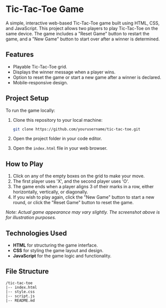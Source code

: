 # Tic-Tac-Toe Game

A simple, interactive web-based Tic-Tac-Toe game built using HTML, CSS, and JavaScript. This project allows two players to play Tic-Tac-Toe on the same device. The game includes a "Reset Game" button to restart the game, and a "New Game" button to start over after a winner is determined.

## Features

- Playable Tic-Tac-Toe grid.
- Displays the winner message when a player wins.
- Option to reset the game or start a new game after a winner is declared.
- Mobile-responsive design.

## Project Setup

To run the game locally:

1. Clone this repository to your local machine:

    ```bash
    git clone https://github.com/yourusername/tic-tac-toe.git
    ```

2. Open the project folder in your code editor.

3. Open the `index.html` file in your web browser.

## How to Play

1. Click on any of the empty boxes on the grid to make your move.
2. The first player uses 'X', and the second player uses 'O'.
3. The game ends when a player aligns 3 of their marks in a row, either horizontally, vertically, or diagonally.
4. If you wish to play again, click the "New Game" button to start a new round, or click the "Reset Game" button to reset the game.


*Note: Actual game appearance may vary slightly. The screenshot above is for illustration purposes.*

## Technologies Used

- **HTML** for structuring the game interface.
- **CSS** for styling the game layout and design.
- **JavaScript** for the game logic and functionality.

## File Structure

```plaintext
/tic-tac-toe
|-- index.html
|-- style.css
|-- script.js
|-- README.md
